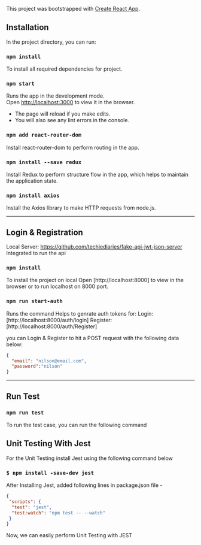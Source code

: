 This project was bootstrapped with [Create React App](https://github.com/facebook/create-react-app).

## Installation

In the project directory, you can run:

### `npm install`

To install all required dependencies for project.

### `npm start`

Runs the app in the development mode.<br />
Open [http://localhost:3000](http://localhost:3000) to view it in the browser.

- The page will reload if you make edits.<br />
- You will also see any lint errors in the console.

### `npm add react-router-dom`
 
Install react-router-dom to perform routing in the app.

### `npm install --save redux`

Install Redux to perform structure flow in the app, which helps to maintain the application state.

### `npm install axios`

Install the Axios library to make HTTP requests from node.js.

----------------------------------------------

## Login & Registration

Local Server: https://github.com/techiediaries/fake-api-jwt-json-server 
Integrated to run the api

### `npm install`

To install the project on local
Open [http://localhost:8000] to view in the browser or to run localhost on 8000 port.

### `npm run start-auth`

Runs the command 
Helps to genrate auth tokens for:
Login: [http://localhost:8000/auth/login]
Register: [http://localhost:8000/auth/Register]

you can Login & Register to hit a POST request
with the following data below:

```json
{
  "email": "nilson@email.com",
  "password":"nilson"
}
```

--------------------------------

## Run Test

### `npm run test`

To run the test case, you can run the following command

## Unit Testing With Jest

For the Unit Testing
install Jest using the following command below

### `$ npm install -save-dev jest`

After Installing Jest,
added following lines in package.json file -

```json
{
 "scripts": {
  "test": "jest",
  "test:watch": "npm test -- --watch"
 }
}
```

Now, we can easily perform Unit Testing with JEST
